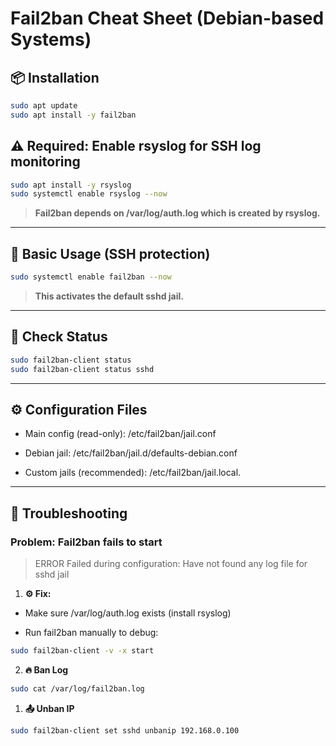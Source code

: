# Fail2ban Cheat Sheet (Debian-based Systems)

## 📦 Installation

```bash
sudo apt update
sudo apt install -y fail2ban
```

## ⚠️ Required: Enable rsyslog for SSH log monitoring

```bash
sudo apt install -y rsyslog
sudo systemctl enable rsyslog --now
```

> **Fail2ban depends on /var/log/auth.log which is created by rsyslog.**

---

## 🔐 Basic Usage (SSH protection)

```bash
sudo systemctl enable fail2ban --now
```

> **This activates the default sshd jail.**

---

## 🔎 Check Status

```bash
sudo fail2ban-client status
sudo fail2ban-client status sshd
```

---

## ⚙️ Configuration Files

- Main config (read-only): /etc/fail2ban/jail.conf

- Debian jail: /etc/fail2ban/jail.d/defaults-debian.conf

- Custom jails (recommended): /etc/fail2ban/jail.local.

---

## 🐞 Troubleshooting

### Problem: Fail2ban fails to start

> ERROR   Failed during configuration: Have not found any log file for sshd jail

1. **⚙️ Fix:**

- Make sure /var/log/auth.log exists (install rsyslog)

-  Run fail2ban manually to debug:

```bash
sudo fail2ban-client -v -x start
```

2. **🔥 Ban Log**

```bash
sudo cat /var/log/fail2ban.log
```

1. **📤 Unban IP**

```bash
sudo fail2ban-client set sshd unbanip 192.168.0.100
```
